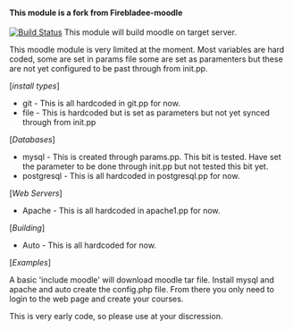 #### This module is a fork from Firebladee-moodle

[![Build Status](https://travis-ci.org/jonatanmenghetti/moodle.svg?branch=master)](https://travis-ci.org/jonatanmenghetti/moodle)
This module will build moodle on target server.

This moodle module is very limited at the moment.
Most variables are hard coded, some are set in params file some are set as paramenters but these are not yet configured to be past through from init.pp.

[*install types*]
 - git - This is all hardcoded in git.pp for now.
 - file - This is hardcoded but is set as parameters but not yet synced through from init.pp

[*Databases*]
  - mysql - This is created through params.pp.  This bit is tested.  Have set the parameter to be done through init.pp but not tested this bit yet.
  - postgresql - This is all hardcoded in postgresql.pp for now.

[*Web Servers*]
  - Apache - This is all hardcoded in apache1.pp for now.

[*Building*]
  - Auto - This is all hardcoded for now.

[*Examples*]

  A basic 'include moodle' will download moodle tar file.  Install mysql and apache and auto create the config.php file.
  From there you only need to login to the web page and create your courses.


This is very early code, so please use at your discression.
